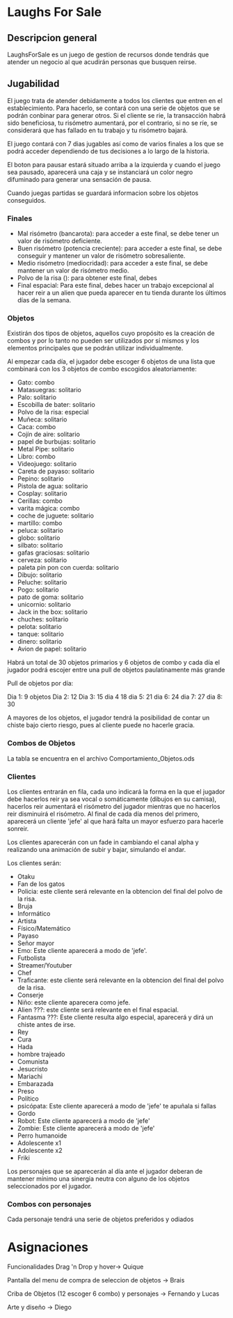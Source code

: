 # Laughs For Sale

## Descripcion general

LaughsForSale es un juego de gestion de recursos donde tendrás que atender un negocio al que acudirán personas que busquen reirse.

## Jugabilidad

El juego trata de atender debidamente a todos los clientes que entren en el establecimiento. Para hacerlo, se contará con una serie de objetos que se podrán conbinar para generar otros. Si el cliente se rie, la transacción habrá sido beneficiosa, tu risómetro aumentará, por el contrario, si no se ríe, se considerará que has fallado en tu trabajo y tu risómetro bajará.

El juego contará con 7 dias jugables así como de varios finales a los que se podrá acceder dependiendo de tus decisiones a lo largo de la historia.

El boton para pausar estará situado arriba a la izquierda y cuando el juego sea pausado, aparecerá una caja y se instanciará un color negro difuminado para generar una sensación de pausa.

Cuando juegas partidas se guardará informacion sobre los objetos conseguidos.

### Finales
- Mal risómetro (bancarota): para acceder a este final, se debe tener un valor de risómetro deficiente.
- Buen risómetro (potencia creciente): para acceder a este final, se debe conseguir y mantener un valor de risómetro sobresaliente.
- Medio risómetro (mediocridad): para acceder a este final, se debe mantener un valor de risómetro medio.
- Polvo de la risa (): para obtener este final, debes 
- Final espacial: Para este final, debes hacer un trabajo excepcional al hacer reir a un alien que pueda aparecer en tu tienda durante los últimos días de la semana.

### Objetos

Existirán dos tipos de objetos, aquellos cuyo propósito es la creación de combos y por lo tanto no pueden ser utilizados por sí mismos y los elementos principales que se podrán utilizar individualmente.

Al empezar cada día, el jugador debe escoger 6 objetos de una lista que combinará con los 3 objetos de combo escogidos aleatoriamente:
- Gato: combo
- Matasuegras: solitario
- Palo: solitario
- Escobilla de bater: solitario
- Polvo de la risa: especial
- Muñeca: solitario
- Caca: combo 
- Cojín de aire: solitario
- papel de burbujas: solitario
- Metal Pipe: solitario
- Libro: combo 
- Videojuego: solitario
- Careta de payaso: solitario
- Pepino: solitario
- Pistola de agua: solitario
- Cosplay: solitario
- Cerillas: combo
- varita mágica: combo
- coche de juguete: solitario
- martillo: combo
- peluca: solitario
- globo: solitario
- silbato: solitario
- gafas graciosas: solitario
- cerveza: solitario
- paleta pin pon con cuerda: solitario
- Dibujo: solitario
- Peluche: solitario
- Pogo: solitario
- pato de goma: solitario
- unicornio: solitario
- Jack in the box: solitario
- chuches: solitario
- pelota: solitario
- tanque: solitario
- dinero: solitario
- Avion de papel: solitario

Habrá un total de 30 objetos primarios y 6 objetos de combo y cada día el jugador podrá escojer entre una pull de objetos paulatinamente más grande

Pull de objetos por día:

Dia 1: 9 objetos
Dia 2: 12
Dia 3: 15
dia 4 18
dia 5: 21
dia 6: 24
dia 7: 27
dia 8: 30

A mayores de los objetos, el jugador tendrá la posibilidad de contar un chiste bajo cierto riesgo, pues al cliente puede no hacerle gracia.

### Combos de Objetos

La tabla se encuentra en el archivo Comportamiento_Objetos.ods

### Clientes

Los clientes entrarán en fila, cada uno indicará la forma en la que el jugador debe hacerlos reir ya sea vocal o somáticamente (dibujos en su camisa), hacerlos reir aumentará el risómetro del jugador mientras que no hacerlos reir disminuirá el risómetro. Al final de cada día menos del primero, aparecerá un cliente 'jefe' al que hará falta un mayor esfuerzo para hacerle sonreir.

Los clientes aparecerán con un fade in cambiando el canal alpha y realizando una animación de subir y bajar, simulando el andar.

Los clientes serán:
- Otaku
- Fan de los gatos
- Policia: este cliente será relevante en la obtencion del final del polvo de la risa.
- Bruja
- Informático
- Artista
- Físico/Matemático
- Payaso
- Señor mayor
- Emo: Este cliente aparecerá a modo de 'jefe'.
- Futbolista
- Streamer/Youtuber
- Chef
- Traficante: este cliente será relevante en la obtencion del final del polvo de la risa.
- Conserje
- Niño: este cliente aparecera como jefe.
- Alien ???: este cliente será relevante en el final espacial.
- Fantasma ???: Este cliente resulta algo especial, aparecerá y dirá un chiste antes de irse.
- Rey
- Cura
- Hada
- hombre trajeado
- Comunista
- Jesucristo
- Mariachi
- Embarazada
- Preso
- Político
- psicópata: Este cliente aparecerá a modo de 'jefe' te apuñala si fallas
- Gordo
- Robot: Este cliente aparecerá a modo de 'jefe'
- Zombie: Este cliente aparecerá a modo de 'jefe'
- Perro humanoide
- Adolescente x1
- Adolescente x2
- Friki

Los personajes que se aparecerán al día ante el jugador deberan de mantener mínimo una sinergia neutra con alguno de los objetos seleccionados por el jugador.

### Combos con personajes

Cada personaje tendrá una serie de objetos preferidos y odiados


# Asignaciones

Funcionalidades Drag 'n Drop y hover-> Quique

Pantalla del menu de compra de seleccion de objetos -> Brais

Criba de Objetos (12 escoger 6 combo) y personajes -> Fernando y Lucas

Arte y diseño -> Diego


